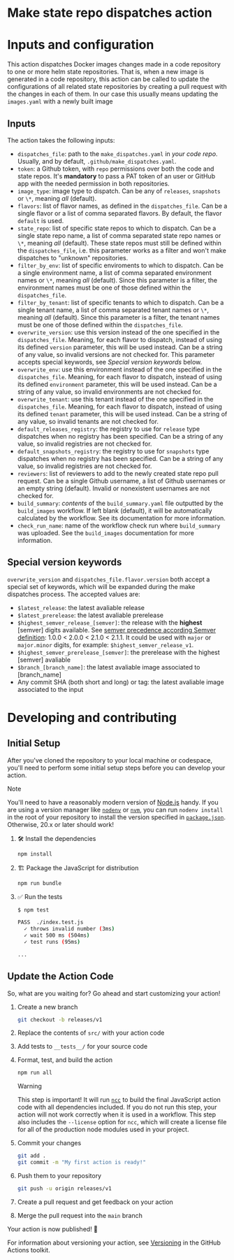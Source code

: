 # Make state repo dispatches action

# Inputs and configuration

This action dispatches Docker images changes made in a code repository to one or more helm state repositories. That is, when a new image is generated in a code repository, this action can be called to update the configurations of all related state repositories by creating a pull request with the changes in each of them. In our case this usually means updating the `images.yaml` with a newly built image

## Inputs

The action takes the following inputs:

- `dispatches_file`: path to the `make_dispatches.yaml` in *your code repo*. Usually, and by default, `.github/make_dispatches.yaml`.
- `token`: a Github token, with `repo` permissions over both the code and state repos. It's **mandatory** to pass a PAT token of an user or GitHub app with the needed permission in both repositories.
- `image_type`: image type to dispatch. Can be any of `releases`, `snapshots` or `\*`, meaning *all* (default).
- `flavors`: list of flavor names, as defined in the `dispatches_file`. Can be a single flavor or a list of comma separated flavors. By default, the flavor `default` is used.
- `state_repo`: list of specific state repos to which to dispatch. Can be a single state repo name, a list of comma separated state repo names or `\*`, meaning *all* (default). These state repos must still be defined within the `dispatches_file`, i.e. this parameter works as a filter and won't make dispatches to "unknown" repositories.
- `filter_by_env`: list of specific enviroments to which to dispatch. Can be a single environment name, a list of comma separated environment names or `\*`, meaning *all* (default). Since this parameter is a filter, the environment names must be one of those defined within the `dispatches_file`.
- `filter_by_tenant`: list of specific tenants to which to dispatch. Can be a single tenant name, a list of comma separated tenant names or `\*`, meaning *all* (default). Since this parameter is a filter, the tenant names must be one of those defined within the `dispatches_file`.
- `overwrite_version`: use this version instead of the one specified in the `dispatches_file`. Meaning, for each flavor to dispatch, instead of using its defined `version` parameter, this will be used instead. Can be a string of any value, so invalid versions are not checked for. This parameter accepts special keywords, see *Special version keywords* below.
- `overwrite_env`: use this environment instead of the one specified in the `dispatches_file`. Meaning, for each flavor to dispatch, instead of using its defined `environment` parameter, this will be used instead. Can be a string of any value, so invalid environments are not checked for.
- `overwrite_tenant`: use this tenant instead of the one specified in the `dispatches_file`. Meaning, for each flavor to dispatch, instead of using its defined `tenant` parameter, this will be used instead. Can be a string of any value, so invalid tenants are not checked for.
- `default_releases_registry`: the registry to use for `release` type dispatches when no registry has been specified. Can be a string of any value, so invalid registries are not checked for.
- `default_snapshots_registry`: the registry to use for `snapshots` type dispatches when no registry has been specified. Can be a string of any value, so invalid registries are not checked for.
- `reviewers`: list of reviewers to add to the newly created state repo pull request. Can be a single Github username, a list of Github usernames or an empty string (default). Invalid or nonexistent usernames are not checked for.
- `build_summary`: *contents* of the `build_summary.yaml` file outputted by the `build_images` workflow. If left blank (default), it will be automatically calculated by the workflow. See its documentation for more information.
- `check_run_name`: name of the workflow check run where `build_summary` was uploaded. See the `build_images` documentation for more information.


## Special version keywords

`overwrite_version` and `dispatches_file.flavor.version` both accept a special set of keywords, which will be expanded during the make dispatches process. The accepted values are:

- `$latest_release`: the latest avaliable release
- `$latest_prerelease`: the latest avaliable prerelease
- `$highest_semver_release_[semver]`: the release with the **highest** [semver] digits available. See [semver precedence according Semver definition](https://semver.org/#spec-item-11): 1.0.0 < 2.0.0 < 2.1.0 < 2.1.1.  It could be used with `major` or `major.minor` digits, for example: `$highest_semver_release_v1`.
- `$highest_semver_prerelease_[semver]`: the prerelease with the highest [semver] avaliable
- `$branch_[branch_name]`: the latest avaliable image associated to [branch_name]
- Any commit SHA (both short and long) or tag: the latest avaliable image associated to the input


# Developing and contributing

## Initial Setup

After you've cloned the repository to your local machine or codespace, you'll
need to perform some initial setup steps before you can develop your action.

> [!NOTE]
>
> You'll need to have a reasonably modern version of
> [Node.js](https://nodejs.org) handy. If you are using a version manager like
> [`nodenv`](https://github.com/nodenv/nodenv) or
> [`nvm`](https://github.com/nvm-sh/nvm), you can run `nodenv install` in the
> root of your repository to install the version specified in
> [`package.json`](./package.json). Otherwise, 20.x or later should work!

1. :hammer_and_wrench: Install the dependencies

   ```bash
   npm install
   ```

1. :building_construction: Package the JavaScript for distribution

   ```bash
   npm run bundle
   ```

1. :white_check_mark: Run the tests

   ```bash
   $ npm test

   PASS  ./index.test.js
     ✓ throws invalid number (3ms)
     ✓ wait 500 ms (504ms)
     ✓ test runs (95ms)

   ...
   ```

## Update the Action Code

So, what are you waiting for? Go ahead and start customizing your action!

1. Create a new branch

   ```bash
   git checkout -b releases/v1
   ```

1. Replace the contents of `src/` with your action code
1. Add tests to `__tests__/` for your source code
1. Format, test, and build the action

   ```bash
   npm run all
   ```

   > [!WARNING]
   >
   > This step is important! It will run [`ncc`](https://github.com/vercel/ncc)
   > to build the final JavaScript action code with all dependencies included.
   > If you do not run this step, your action will not work correctly when it is
   > used in a workflow. This step also includes the `--license` option for
   > `ncc`, which will create a license file for all of the production node
   > modules used in your project.

1. Commit your changes

   ```bash
   git add .
   git commit -m "My first action is ready!"
   ```

1. Push them to your repository

   ```bash
   git push -u origin releases/v1
   ```

1. Create a pull request and get feedback on your action
1. Merge the pull request into the `main` branch

Your action is now published! :rocket:

For information about versioning your action, see
[Versioning](https://github.com/actions/toolkit/blob/master/docs/action-versioning.md)
in the GitHub Actions toolkit.
